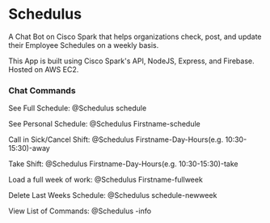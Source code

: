 # Schedulus

A Chat Bot on Cisco Spark that helps organizations check, post, and update their Employee Schedules on a weekly basis.

This App is built using Cisco Spark's API, NodeJS, Express, and Firebase. Hosted on AWS EC2.

### Chat Commands ###
See Full Schedule: @Schedulus schedule

See Personal Schedule: @Schedulus Firstname-schedule

Call in Sick/Cancel Shift: @Schedulus Firstname-Day-Hours(e.g. 10:30-15:30)-away

Take Shift: @Schedulus Firstname-Day-Hours(e.g. 10:30-15:30)-take

Load a full week of work: @Schedulus Firstname-fullweek

Delete Last Weeks Schedule: @Schedulus schedule-newweek

View List of Commands: @Schedulus -info
